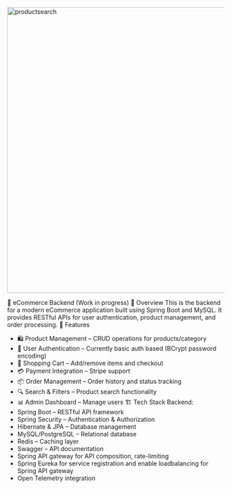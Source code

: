 <img width="693" height="661" alt="productsearch" src="https://github.com/user-attachments/assets/242ab979-94e3-4c42-a092-3f2c4b0a0c73" />

🛒 eCommerce Backend (Work in progress)
📌 Overview
This is the backend for a modern eCommerce application built using Spring Boot and MySQL. It provides RESTful APIs for user authentication, product management, and order processing.
🚀 Features
* 🛍️ Product Management – CRUD operations for products/category
* 👤 User Authentication – Currently basic auth based (BCrypt password encoding)
* 🛒 Shopping Cart – Add/remove items and checkout
* 💳 Payment Integration – Stripe support
* 📦 Order Management – Order history and status tracking
* 🔍 Search & Filters – Product search functionality
* 📊 Admin Dashboard – Manage users
🏗️ Tech Stack
Backend:
* Spring Boot – RESTful API framework
* Spring Security – Authentication & Authorization
* Hibernate & JPA – Database management
* MySQL/PostgreSQL – Relational database
* Redis – Caching layer
* Swagger – API documentation
* Spring API gateway for API composition, rate-limiting
* Spring Eureka for service registration and enable loadbalancing for Spring API gateway
* Open Telemetry integration

